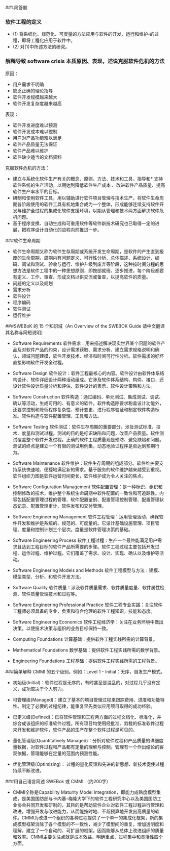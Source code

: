 ##1.简答题

### 软件工程的定义
* (1) 将系统化、规范化、可度量的方法应用与软件的开发、运行和维护-的过程，即将工程化应用于软件中。
* (2) 对(1)中所述方法的研究。

### 解释导致 software crisis 本质原因、表现，述说克服软件危机的方法

原因：

* 用户需求不明确
* 缺乏正确的理论指导
* 软件开发规模越来越大
* 软件开发复杂度越来越高

表现：

* 软件开发进度难以预测
* 软件开发成本难以控制
* 用户对产品功能难以满足
* 软件产品质量无法保证
* 软件产品难以维护
* 软件缺少适当的文档资料

克服软件危机的方法：

* 建立与系统化软件生产有关的概念、原则、方法、技术和工具，指导和* 支持软件系统的生产活动，以期达到降低软件生产成本 、改进软件产品质量、提高软件生产率水平的目标。
* 研制和使用软件工具，用以辅助进行软件项目管理与技术生产，将软件生命周期各阶段使用的软件工具有机地集合成为一个整体，形成能够连续支持软件开发与维护全过程的集成化软件支援环境，以期从管理和技术两方面解决软件危机问题。
* 基于程序变换、自动生成和可重用软件等软件新技术研究也已取得一定的进展，把程序设计自动化的进程向前推进一步。


###软件生命周期
* 软件生命周期又称为软件生存周期或系统开发生命周期，是软件的产生直到报废的生命周期，周期内有问题定义、可行性分析、总体描述、系统设计、编码、调试和测试、验收与运行、维护升级到废弃等阶段，这种按时间分程的思想方法是软件工程中的一种思想原则，即按部就班、逐步推进，每个阶段都要有定义、工作、审查、形成文档以供交流或备查，以提高软件的质量。
* 问题的定义以及规划
* 需求分析
* 软件设计
* 程序编码
* 软件测试
* 运行维护

###SWEBoK 的 15 个知识域（An Overview of the SWEBOK Guide 请中文翻译其名称与简短说明）
* Software Requirements 软件需求：用来描述解决现实世界某个问题的软件产品及对软件产品的约束，设计需求获取、需求分析、建立需求规格说明和确认，领域问题建模，软件开发技术、经济和时间可行性分析。软件需求的好坏直接影响软件开发全过程。

* Software Design 软件设计：软件工程最核心的内容。软件设计由软件体系结构设计、软件详细设计两种活动组成。它涉及软件体系结构、构件、接口，还设计软件设计质量分析和评估、软件设计的表示、软件设计策略和方法。

* Software Construction 软件构造：通过编码、单元测试、集成测试、调试、确认等活动，生成可用的、有意义的软件。软件构造除要求粉盒设计功能外，还要求控制和降低程序复杂性、预计变更、进行程序验证和制定软件构造标准。软件构造与软件配置管理、工具和方法。

* Software Testing 软件测试：软件生存周期的重要部分，涉及测试标准、技术、度量和测试过程。测试的目的是标识缺陷和问题，改善产品质量。软件测试覆盖整个软件开发过程。正确的软件工程质量观是预防、避免缺陷和问题。测试的终点是建立一个有限的测试用例集，动态地验证程序是否达到预期行为。

* Software Maintenance 软件维护：软件生存周期的组成部分。软件维护要支持系统快速地、便捷地满足新的需求。基于服务的软件维护越来越受到重视。软件组织力图是软件运营时间更长，软件维护成为令人关注的焦点。

* Software Configuration Management 软件配置管理：是一种标识、组织和控制修改的技术，维护整个系统生命周期中软件配置的一致性和可追踪性。内容包括配置管理过程的管理、软件配置鉴别、配置管理控制管理、配置管理状态记录、配置管理审计、软件发布和交付管理。

* Software Engineering Management 软件工程管理：运用管理活动，确保软件开发和维护是系统的、规范的、可度量的。它设计基础设施管理、项目管理、度量和控制计划三个层次。度量是软件管理决策的基础。

* Software Engineering Process 软件工程过程：生产一个最终能满足用户需求且达到工程目标的软件产品所需要的步骤。软件工程过程主要包括开发过程、运作过程、维护过程。它们覆盖了需求、设计、实现、确认以及维护等活动。

* Software Engineering Models and Methods 软件工程模型与方法：建模、 模型类型、分析、和软件开发方法。

* Software Quality 软件质量：涉及软件质量需求、软件质量度量、软件属性检测、软件质量管理技术和过程等。

* Software Engineering Professional Practice 软件工程专业实践：关注软件工程师必须具备的专业，负责和符合伦理的软件工程知识，技能和态度。

* Software Engineering Economics 软件工程经济学：关注在业务环境中做出决策，以使技术决策与组织的业务目标保持一致。

* Computing Foundations 计算基础：提供软件工程实践所需的计算背景。

* Mathematical Foundations 数学基础：提供软件工程实践所需的数学背景。

* Engineering Foundations 工程基础：提供软件工程实践所需的工程背景。


###简单解释 CMMI 的五个级别。例如：Level 1 - Initial：无序，自发生产模式。

* 初始级(Initial)：软件过程是无序的，有时甚至是混乱的，对过程几乎没有定义，成功取决于个人努力。

* 可管理级(Managed)：建立了基本的项目管理过程来跟踪费用、进度和功能特性。制定了必要的过程纪律，能重复早先类似应用项目取得的成功经验。

* 已定义级(Defined)：已将软件管理和工程两方面的过程文档化、标准化，并综合成该组织的标准软件过程。所有项目均使用经批准、剪裁的标准软件过程来开发和维护软件，软件产品的生产在整个软件过程是可见的。

* 量化管理级(Quantitatively Managed)：分析对软件过程和产品质量的详细度量数据，对软件过程和产品都有定量的理解与控制。管理有一个作出结论的客观依据，管理能够在定量的范围内预测性能。

* 优化管理级(Optimizing)： 过程的量化反馈和先进的新思想、新技术促使过程持续不断改进。


###用自己语言简述 SWEBok 或 CMMI （约200字）
* CMMI全称是Capability Maturity Model Integration，即能力成熟度模型集成，是美国国防部与卡内基-梅隆大学下的软件工程研究中心以及美国国防工业协会共同开发和研制的，其目的是帮助软件企业对软件工程过程进行管理和改进，增强开发与改进能力，从而能按时地、不超预算地开发出高质量的软件。CMMI为改进一个组织的各种过程提供了一个单一的集成化框架，新的集成模型框架消除了各个模型的不一致性，减少了模型间的重复，增加透明度和理解，建立了一个自动的、可扩展的框架。因而能够从总体上改进组织的质量和效率。CMMI主要关注点就是成本效益、明确重点、过程集中和灵活性四个方面。
